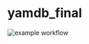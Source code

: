 # yamdb_final

![example workflow](https://github.com/connectoid/yamdb_final/actions/workflows/yamdb_workflow.yml/badge.svg)
